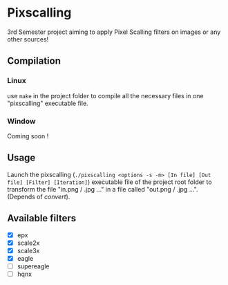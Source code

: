 # Pixscalling

3rd Semester project aiming to apply Pixel Scalling filters on images or any other sources!

## Compilation

### Linux

use `make` in the project folder to compile all the necessary files in one "pixscalling" executable file.

### Window

Coming soon !

## Usage

Launch the pixscalling (`./pixscalling <options -s -m> [In file] [Out file] [Filter] [Iteration]`) executable file of the project root folder to transform the file "in.png / .jpg ..." in a file called "out.png / .jpg ...". (Depends of *convert*).

## Available filters

- [X] epx
- [X] scale2x
- [X] scale3x
- [X] eagle
- [ ] supereagle
- [ ] hqnx
